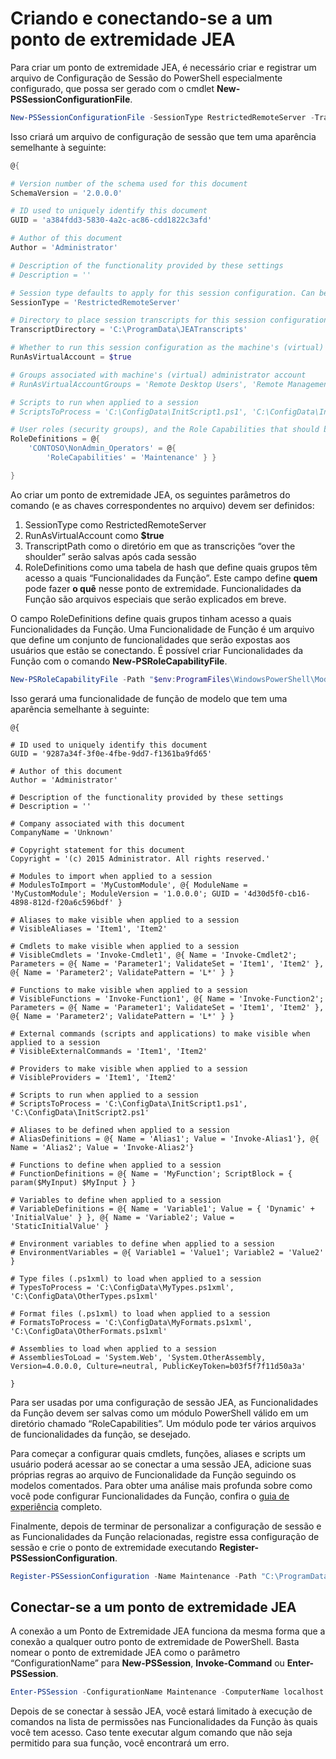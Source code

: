 # Criando e conectando-se a um ponto de extremidade JEA
Para criar um ponto de extremidade JEA, é necessário criar e registrar um arquivo de Configuração de Sessão do PowerShell especialmente configurado, que possa ser gerado com o cmdlet **New-PSSessionConfigurationFile**.

```powershell
New-PSSessionConfigurationFile -SessionType RestrictedRemoteServer -TranscriptDirectory "C:\ProgramData\JEATranscripts" -RunAsVirtualAccount -RoleDefinitions @{ 'CONTOSO\NonAdmin_Operators' = @{ RoleCapabilities = 'Maintenance' }} -Path "$env:ProgramData\JEAConfiguration\Demo.pssc" 
```

Isso criará um arquivo de configuração de sessão que tem uma aparência semelhante à seguinte: 
```powershell
@{

# Version number of the schema used for this document
SchemaVersion = '2.0.0.0'

# ID used to uniquely identify this document
GUID = 'a384fdd3-5830-4a2c-ac86-cdd1822c3afd'

# Author of this document
Author = 'Administrator'

# Description of the functionality provided by these settings
# Description = ''

# Session type defaults to apply for this session configuration. Can be 'RestrictedRemoteServer' (recommended), 'Empty', or 'Default'
SessionType = 'RestrictedRemoteServer'

# Directory to place session transcripts for this session configuration
TranscriptDirectory = 'C:\ProgramData\JEATranscripts'

# Whether to run this session configuration as the machine's (virtual) administrator account
RunAsVirtualAccount = $true

# Groups associated with machine's (virtual) administrator account
# RunAsVirtualAccountGroups = 'Remote Desktop Users', 'Remote Management Users'

# Scripts to run when applied to a session
# ScriptsToProcess = 'C:\ConfigData\InitScript1.ps1', 'C:\ConfigData\InitScript2.ps1'

# User roles (security groups), and the Role Capabilities that should be applied to them when applied to a session
RoleDefinitions = @{
    'CONTOSO\NonAdmin_Operators' = @{
        'RoleCapabilities' = 'Maintenance' } }

} 
```
Ao criar um ponto de extremidade JEA, os seguintes parâmetros do comando (e as chaves correspondentes no arquivo) devem ser definidos:
1.  SessionType como RestrictedRemoteServer
2.  RunAsVirtualAccount como **$true**
3.  TranscriptPath como o diretório em que as transcrições “over the shoulder” serão salvas após cada sessão
4.  RoleDefinitions como uma tabela de hash que define quais grupos têm acesso a quais “Funcionalidades da Função”.  Este campo define **quem** pode fazer **o quê** nesse ponto de extremidade.   Funcionalidades da Função são arquivos especiais que serão explicados em breve.


O campo RoleDefinitions define quais grupos tinham acesso a quais Funcionalidades da Função.  Uma Funcionalidade de Função é um arquivo que define um conjunto de funcionalidades que serão expostas aos usuários que estão se conectando.  É possível criar Funcionalidades da Função com o comando **New-PSRoleCapabilityFile**.

```powershell
New-PSRoleCapabilityFile -Path "$env:ProgramFiles\WindowsPowerShell\Modules\DemoModule\RoleCapabilities\Maintenance.psrc" 
```

Isso gerará uma funcionalidade de função de modelo que tem uma aparência semelhante à seguinte:
```
@{

# ID used to uniquely identify this document
GUID = '9287a34f-3f0e-4fbe-9dd7-f1361ba9fd65'

# Author of this document
Author = 'Administrator'

# Description of the functionality provided by these settings
# Description = ''

# Company associated with this document
CompanyName = 'Unknown'

# Copyright statement for this document
Copyright = '(c) 2015 Administrator. All rights reserved.'

# Modules to import when applied to a session
# ModulesToImport = 'MyCustomModule', @{ ModuleName = 'MyCustomModule'; ModuleVersion = '1.0.0.0'; GUID = '4d30d5f0-cb16-4898-812d-f20a6c596bdf' }

# Aliases to make visible when applied to a session
# VisibleAliases = 'Item1', 'Item2'

# Cmdlets to make visible when applied to a session
# VisibleCmdlets = 'Invoke-Cmdlet1', @{ Name = 'Invoke-Cmdlet2'; Parameters = @{ Name = 'Parameter1'; ValidateSet = 'Item1', 'Item2' }, @{ Name = 'Parameter2'; ValidatePattern = 'L*' } }

# Functions to make visible when applied to a session
# VisibleFunctions = 'Invoke-Function1', @{ Name = 'Invoke-Function2'; Parameters = @{ Name = 'Parameter1'; ValidateSet = 'Item1', 'Item2' }, @{ Name = 'Parameter2'; ValidatePattern = 'L*' } }

# External commands (scripts and applications) to make visible when applied to a session
# VisibleExternalCommands = 'Item1', 'Item2'

# Providers to make visible when applied to a session
# VisibleProviders = 'Item1', 'Item2'

# Scripts to run when applied to a session
# ScriptsToProcess = 'C:\ConfigData\InitScript1.ps1', 'C:\ConfigData\InitScript2.ps1'

# Aliases to be defined when applied to a session
# AliasDefinitions = @{ Name = 'Alias1'; Value = 'Invoke-Alias1'}, @{ Name = 'Alias2'; Value = 'Invoke-Alias2'}

# Functions to define when applied to a session
# FunctionDefinitions = @{ Name = 'MyFunction'; ScriptBlock = { param($MyInput) $MyInput } }

# Variables to define when applied to a session
# VariableDefinitions = @{ Name = 'Variable1'; Value = { 'Dynamic' + 'InitialValue' } }, @{ Name = 'Variable2'; Value = 'StaticInitialValue' }

# Environment variables to define when applied to a session
# EnvironmentVariables = @{ Variable1 = 'Value1'; Variable2 = 'Value2' }

# Type files (.ps1xml) to load when applied to a session
# TypesToProcess = 'C:\ConfigData\MyTypes.ps1xml', 'C:\ConfigData\OtherTypes.ps1xml'

# Format files (.ps1xml) to load when applied to a session
# FormatsToProcess = 'C:\ConfigData\MyFormats.ps1xml', 'C:\ConfigData\OtherFormats.ps1xml'

# Assemblies to load when applied to a session
# AssembliesToLoad = 'System.Web', 'System.OtherAssembly, Version=4.0.0.0, Culture=neutral, PublicKeyToken=b03f5f7f11d50a3a'

} 

```
Para ser usadas por uma configuração de sessão JEA, as Funcionalidades da Função devem ser salvas como um módulo PowerShell válido em um diretório chamado “RoleCapabilities”. Um módulo pode ter vários arquivos de funcionalidades da função, se desejado.

Para começar a configurar quais cmdlets, funções, aliases e scripts um usuário poderá acessar ao se conectar a uma sessão JEA, adicione suas próprias regras ao arquivo de Funcionalidade da Função seguindo os modelos comentados. Para obter uma análise mais profunda sobre como você pode configurar Funcionalidades da Função, confira o [guia de experiência](http://aka.ms/JEA) completo.

Finalmente, depois de terminar de personalizar a configuração de sessão e as Funcionalidades da Função relacionadas, registre essa configuração de sessão e crie o ponto de extremidade executando **Register-PSSessionConfiguration**.

```powershell
Register-PSSessionConfiguration -Name Maintenance -Path "C:\ProgramData\JEAConfiguration\Demo.pssc" 
```

## Conectar-se a um ponto de extremidade JEA
A conexão a um Ponto de Extremidade JEA funciona da mesma forma que a conexão a qualquer outro ponto de extremidade de PowerShell.  Basta nomear o ponto de extremidade JEA como o parâmetro “ConfigurationName” para **New-PSSession**, **Invoke-Command** ou **Enter-PSSession**.

```powershell
Enter-PSSession -ConfigurationName Maintenance -ComputerName localhost
```
Depois de se conectar à sessão JEA, você estará limitado à execução de comandos na lista de permissões nas Funcionalidades da Função às quais você tem acesso. Caso tente executar algum comando que não seja permitido para sua função, você encontrará um erro.<!--HONumber=Mar16_HO2-->
